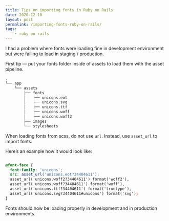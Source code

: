 ```yaml
---
title: Tips on importing fonts in Ruby on Rails
date: 2020-12-10
layout: post
permalink: /importing-fonts-ruby-on-rails/
tags: 
    - ruby on rails
---
```


I had a problem where fonts were loading fine in development environment but were failing to load in staging / production. 

First tip — put your fonts folder inside of assets to load them with the asset pipeline.

```bash
.
└── app
    └── assets
        ├── fonts
        │   ├── unicons.eot
        │   ├── unicons.svg
        │   ├── unicons.ttf
        │   ├── unicons.woff
        │   └── unicons.woff2
        ├── images
        └── stylesheets
```

When loading fonts from scss, do not use `url`. Instead, use `asset_url` to import fonts.

Here’s an example how it would look like:

```scss

@font-face {
  font-family: 'unicons';
  src: asset_url('unicons.eot?34404611');
  asset_url('unicons.woff2?34404611') format('woff2'),
  asset_url('unicons.woff?34404611') format('woff'),
  asset_url('unicons.ttf?34404611') format('truetype'),
  asset_url('unicons.svg?34404611#unicons') format('svg');
}
```

Fonts should now be loading properly in development and in production environments.
